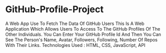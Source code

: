 # GitHub-Profile-Project
A Web App Use To Fetch The Data Of GitHub Users
This Is A Web Application Which Allows Users To Access To The GitHub Profiles Of The Other Individuals.
You Can Enter Your GitHub Profile Id And Then You Can See The Person's Name, Avatar, Followers, Following, Number Of Repos With Their Links.
Technologies Used : HTML, CSS, JavaScript, API
